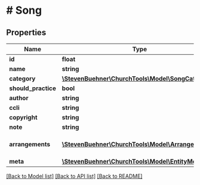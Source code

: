# # Song

## Properties

Name | Type | Description | Notes
------------ | ------------- | ------------- | -------------
**id** | **float** |  | [optional]
**name** | **string** |  | [optional]
**category** | [**\StevenBuehner\ChurchTools\Model\SongCategory**](SongCategory.md) |  | [optional]
**should_practice** | **bool** |  | [optional]
**author** | **string** |  | [optional]
**ccli** | **string** |  | [optional]
**copyright** | **string** |  | [optional]
**note** | **string** |  | [optional]
**arrangements** | [**\StevenBuehner\ChurchTools\Model\Arrangement1[]**](Arrangement1.md) | All arrangements for that song | [optional]
**meta** | [**\StevenBuehner\ChurchTools\Model\EntityMetaData**](EntityMetaData.md) |  | [optional]

[[Back to Model list]](../../README.md#models) [[Back to API list]](../../README.md#endpoints) [[Back to README]](../../README.md)
